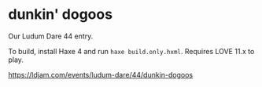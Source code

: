 # dunkin' dogoos

Our Ludum Dare 44 entry.

To build, install Haxe 4 and run `haxe build.only.hxml`. Requires LOVE 11.x to play.

https://ldjam.com/events/ludum-dare/44/dunkin-dogoos
